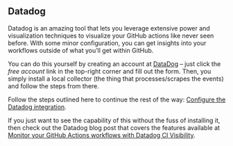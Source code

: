 ## Datadog

Datadog is an amazing tool that lets you leverage extensive power and visualization techniques to visualize your GitHub actions like never seen before. With some minor configuration, you can get insights into your workflows outside of what you’ll get within GitHub.

You can do this yourself by creating an account at [DataDog](https://www.datadoghq.com/) – just click the *free account* link in the top-right corner and fill out the form. Then, you simply install a local collector (the thing that processes/scrapes the events) and follow the steps from there.

Follow the steps outlined here to continue the rest of the way:
[Configure the Datadog integration](https://docs.datadoghq.com/continuous_integration/pipelines/github/#configure-a-github-app).

If you just want to see the capability of this without the fuss of installing it, then check out the Datadog blog post that covers the features available at
[Monitor your GitHub Actions workflows with Datadog CI Visibility](https://www.datadoghq.com/blog/datadog-github-actions-ci-visibility/).